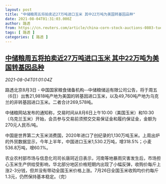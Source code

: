 ```yaml
---
layout: post
title: "中储粮周五将拍卖近27万吨进口玉米 其中22万吨为美国转基因品种"
date: 2021-08-04T01:31:03.000Z
author: 路透
from: https://cn.reuters.com/article/china-corn-stock-auctions-0803-tues-idCNKBS2F501T
tags: [ 路透 ]
categories: [ 路透 ]
---
```

<!--1628040663000-->
[中储粮周五将拍卖近27万吨进口玉米 其中22万吨为美国转基因品种](https://cn.reuters.com/article/china-corn-stock-auctions-0803-tues-idCNKBS2F501T)
------

<div>
<div><i>2021-08-04T01:01:04Z</i></div><p>路透北京8月3日 - 中国国家粮食储备机构--中储粮储运有限公司公告，将于周五（6日）出售21,9818吨产地为美国的转基因进口玉米，以及49,760吨产地为乌克兰的非转基因进口玉米。二者合计269,578吨。</p><p>中储粮网站发布的通知称，交易时间从8月6日上午10:00（美国玉米）和10:30（乌克兰玉米）开始，会员参与交易前须预交交易保证金和履约保证金，金额为270元人民币/吨。</p><p>中国是世界第二大玉米消费国，2020年进口了创纪录的1,130万吨玉米。上周出炉的外贸数据显示，今年上半年，中国进口玉米1,530.2万吨，增318.5%；小麦536.8万吨，增60.1%。</p><p>农业农村部市场与信息化司司长唐珂近日表示，河南等地暴雨灾害发生后，市场担心玉米生产供给受影响，华北部分地区价格短期内出现了小幅反弹，收购价每斤上涨2-3分钱，但并没有带动全国玉米价格上涨。7月26日全国玉米收购均价约每斤1.3元，仍然保持基本稳定。（完）</p>
</div>
